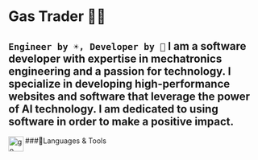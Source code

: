  # Gas Trader 👨‍🚀
**`Engineer by ☀️, Developer by 🌙`**
I am a software developer with expertise in mechatronics engineering and a passion for technology. I specialize in developing high-performance websites and software that leverage the power of AI technology. I am dedicated to using software in order to make a positive impact.
---
###🧰Languages & Tools
<img align="left" alt="go" width="30px" style="pardding-right:10px;" src="https://cdn.jsdelivr.net/gh/devicons/devicon/icons/go/go-original-wordmark.svg" />


 

<!--
**gastrader/gastrader** is a ✨ _special_ ✨ repository because its `README.md` (this file) appears on your GitHub profile.

Here are some ideas to get you started:

- 🔭 I’m currently working on ...
- 🌱 I’m currently learning ...
- 👯 I’m looking to collaborate on ...
- 🤔 I’m looking for help with ...
- 💬 Ask me about ...
- 📫 How to reach me: ...
- 😄 Pronouns: ...
- ⚡ Fun fact: ...
-->
